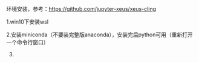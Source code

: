 环境安装，参考：https://github.com/jupyter-xeus/xeus-cling



1.win10下安装wsl

2.安装miniconda（不要装完整版anaconda），安装完后python可用（重新打开一个命令行窗口）

3.